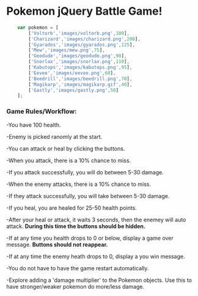 # Pokemon jQuery Battle Game!



```javascript
	var pokemon = [
		['Voltorb','images/voltorb.png',100],
		['Charizard','images/charizard.png',200],
		['Gyarados','images/gyarados.png',125],
		['Mew','images/mew.png',75],
		['Geodude','images/geodude.png',90],
		['Snorlax','images/snorlax.png',110],
		['Kabutops','images/kabutops.png',95],
		['Eevee','images/eevee.png',60],
		['Beedrill','images/beedrill.png',70],
		['Magikarp','images/magikarp.gif',40],
		['Gastly','images/gastly.png',50]
	];
```

### Game Rules/Workflow:

-You have 100 health. 

-Enemy is picked ranomly at the start. 

-You can attack or heal by clicking the buttons. 

-When you attack, there is a 10% chance to miss. 

-If you attack successfully, you will do between 5-30 damage. 

-When the enemy attacks, there is a 10% chance to miss. 

-If they attack successfully, you will take between 5-30 damage. 

-If you heal, you are healed for 25-50 health points. 

-After your heal or attack, it waits 3 seconds, then the enemey will auto attack. **During this time the buttons should be hidden.**

-If at any time you health drops to 0 or below, display a game over message. **Buttons should not reappear.**

-If at any time the enemy heath drops to 0, display a you win message. 

-You do not have to have the game restart automatically. 



-Explore adding a 'damage multiplier' to the Pokemon objects. Use this to have stronger/weaker pokemon do more/less damage. 
